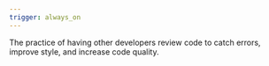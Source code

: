 ```yaml
---
trigger: always_on
---
```


The practice of having other developers review code to catch errors, improve style, and increase code quality.